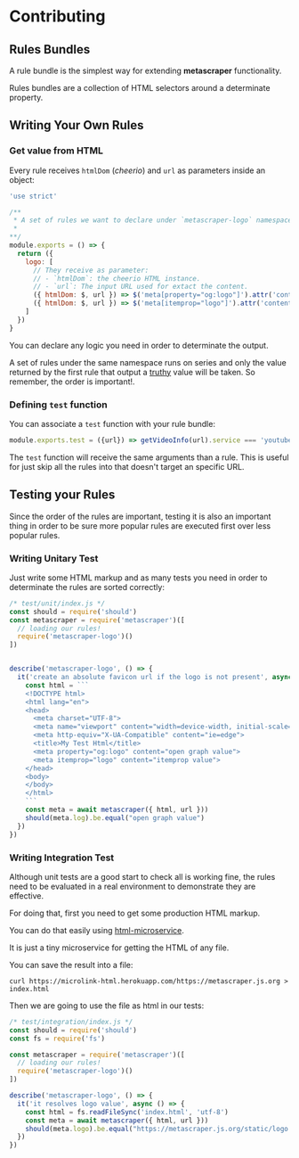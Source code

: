 # Contributing

## Rules Bundles

A rule bundle is the simplest way for extending **metascraper** functionality.

Rules bundles are a collection of HTML selectors around a determinate property.

## Writing Your Own Rules

### Get value from HTML

Every rule receives `htmlDom` (*cheerio*) and `url` as parameters inside an object:

```js
'use strict'

/**
 * A set of rules we want to declare under `metascraper-logo` namespace.
 *
**/
module.exports = () => {
  return ({
    logo: [
      // They receive as parameter:
      // - `htmlDom`: the cheerio HTML instance.
      // - `url`: The input URL used for extact the content.
      ({ htmlDom: $, url }) => $('meta[property="og:logo"]').attr('content'),
      ({ htmlDom: $, url }) => $('meta[itemprop="logo"]').attr('content')
    ]
  })
}
```

You can declare any logic you need in order to determinate the output.

A set of rules under the same namespace runs on series and only the value returned by the first rule that output a [truthy](https://developer.mozilla.org/en-US/docs/Glossary/Falsy) value will be taken. So remember, the order is important!.

### Defining `test` function

You can associate a `test` function with your rule bundle:

```js
module.exports.test = ({url}) => getVideoInfo(url).service === 'youtube'))
```

The `test` function will receive the same arguments than a rule. This is useful for just skip all the rules into that doesn't target an specific URL.

## Testing your Rules

Since the order of the rules are important, testing it is also an important thing in order to be sure more popular rules are executed first over less popular rules.

### Writing Unitary Test

Just write some HTML markup and as many tests you need in order to determinate the rules are sorted correctly:

```js
/* test/unit/index.js */
const should = require('should')
const metascraper = require('metascraper')([
  // loading our rules!
  require('metascraper-logo')()
])


describe('metascraper-logo', () => {
  it('create an absolute favicon url if the logo is not present', async () => {
    const html = ```
    <!DOCTYPE html>
    <html lang="en">
    <head>
      <meta charset="UTF-8">
      <meta name="viewport" content="width=device-width, initial-scale=1.0">
      <meta http-equiv="X-UA-Compatible" content="ie=edge">
      <title>My Test Html</title>
      <meta property="og:logo" content="open graph value">
      <meta itemprop="logo" content="itemprop value">
    </head>
    <body>
    </body>
    </html>
    ```
    const meta = await metascraper({ html, url }))
    should(meta.log).be.equal("open graph value")
  })
})
```

### Writing Integration Test

Although unit tests are a good start to check all is working fine, the rules need to be evaluated in a real environment to demonstrate they are effective.

For doing that, first you need to get some production HTML markup.

You can do that easily using [html-microservice](https://microlink-html.herokuapp.com/).

It is just a tiny microservice for getting the HTML of any file.

You can save the result into a file:

```
curl https://microlink-html.herokuapp.com/https://metascraper.js.org > index.html
```

Then we are going to use the file as html in our tests:

```js
/* test/integration/index.js */
const should = require('should')
const fs = require('fs')

const metascraper = require('metascraper')([
  // loading our rules!
  require('metascraper-logo')()
])

describe('metascraper-logo', () => {
  it('it resolves logo value', async () => {
    const html = fs.readFileSync('index.html', 'utf-8')
    const meta = await metascraper({ html, url }))
    should(meta.logo).be.equal("https://metascraper.js.org/static/logo.png")
  })
})
```

